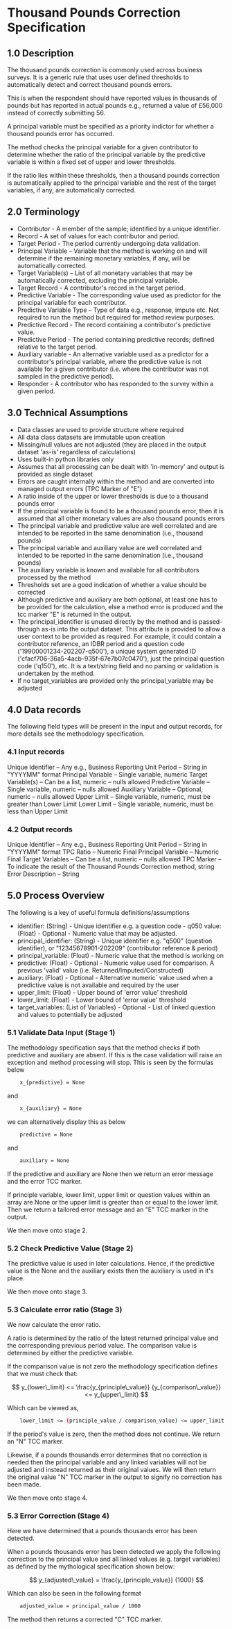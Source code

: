 # Thousand Pounds Correction Specification

## 1.0 Description

The thousand pounds correction is commonly used across business surveys.
It is a generic rule that uses user defined thresholds to automatically
detect and correct thousand pounds errors.

This is when the respondent should have reported values in thousands of
pounds but has reported in actual pounds e.g., returned a value of
£56,000 instead of correctly submitting 56.

A principal variable must be specified as a priority indictor for whether
a thousand pounds error has occurred.

The method checks the principal variable for a given contributor to
determine whether the ratio of the principal variable by the predictive
variable is within a fixed set of upper and lower thresholds.

If the ratio lies within these thresholds, then a thousand pounds
correction is automatically applied to the principal variable and the rest
of the target variables, if any, are automatically corrected.

## 2.0 Terminology

* Contributor - A member of the sample; identified by a unique identifier.
* Record - A set of values for each contributor and period.
* Target Period - The period currently undergoing data validation.
* Principal Variable – Variable that the method is working on and will
determine if the remaining monetary variables, if any, will be
automatically corrected.
* Target Variable(s) – List of all monetary variables that may be
automatically corrected, excluding the principal variable.
* Target Record - A contributor's record in the target period.
* Predictive Variable - The corresponding value used as predictor for the
principal variable for each contributor.
* Predictive Variable Type – Type of data e.g., response, impute etc. Not
required to run the method but required for method review purposes.
* Predictive Record - The record containing a contributor's predictive value.
* Predictive Period - The period containing predictive records; defined
relative to the target period.
* Auxiliary variable - An alternative variable used as a predictor for a
contributor's principal variable, where the predictive value is not available
for a given contributor (i.e. where the contributor was not sampled in the
predictive period).
* Responder - A contributor who has responded to the survey within a given
period.

## 3.0 Technical Assumptions

* Data classes are used to provide structure where required
* All data class datasets are immutable upon creation
* Missing/null values are not adjusted (they are placed in the output dataset
'as-is' regardless of calculations)
* Uses built-in python libraries only
* Assumes that all processing can be dealt with 'in-memory' and output is
provided as single dataset
* Errors are caught internally within the method and are converted into managed
output errors (TPC Marker of "E")
* A ratio inside of the upper or lower thresholds is due to a thousand
pounds error
* If the principal variable is found to be a thousand pounds error, then it is
assumed that all other monetary values are also thousand pounds errors
* The principal variable and predictive value are well correlated and are
intended to be reported in the same denomination (i.e., thousand pounds)
* The principal variable and auxiliary value are well correlated and intended
to be reported in the same denomination (i.e., thousand pounds)
* The auxiliary variable is known and available for all contributors processed
by the method
* Thresholds set are a good indication of whether a value should be corrected
* Although predictive and auxiliary are both optional, at least one has to be
provided for the calculation, else a method error is produced and the tcc
marker "E" is returned in the output.
* The principal_identifier is unused directly by the method and is passed-through
as-is into the output dataset. This attribute is provided to allow a user
context to be provided as required. For example, it could contain a contributor
reference, an IDBR period and a question code ('19900001234-202207-q500'), a
unique system generated ID ('cfacf706-36a5-4acb-935f-67e7b07c0470'), just the
principal question code ('q150'), etc. It is a text/string field and no parsing
or validation is undertaken by the method.
* If no target_variables are provided only the principal_variable may
be adjusted

## 4.0 Data records

The following field types will be present in the input and
output records, for more details see the methodology specification.

### 4.1 Input records

Unique Identifier – Any e.g., Business Reporting Unit
Period – String in "YYYYMM" format
Principal Variable – Single variable, numeric
Target Variable(s) – Can be a list, numeric – nulls allowed
Predictive Variable – Single variable, numeric – nulls allowed
Auxiliary Variable – Optional, numeric – nulls allowed
Upper Limit – Single variable, numeric, must be greater than Lower Limit
Lower Limit – Single variable, numeric, must be less than Upper Limit

### 4.2 Output records

Unique Identifier – Any e.g., Business Reporting Unit
Period – String in "YYYYMM" format
TPC Ratio – Numeric
Final Principal Variable – Numeric
Final Target Variables – Can be a list, numeric – nulls allowed
TPC Marker – To indicate the result of the Thousand Pounds Correction
method, string
Error Description – String

## 5.0 Process Overview

The following is a key of useful formula definitions/assumptions

* identifier: (String) - Unique identifier e.g. a question code - q050
value: (Float) - Optional - Numeric value that may be adjusted.
* principal_identifier: (String) - Unique identifier e.g. "q500"
(question identifier), or "12345678901-202209" (contributor reference & period)
* principal_variable: (Float) - Numeric value that the method is working on
* predictive: (Float) - Optional - Numeric value used for comparison.
A previous 'valid' value (i.e. Returned/Imputed/Constructed)
* auxiliary: (Float) - Optional - Alternative numeric` value used when
a predictive value is not available and required by the user
* upper_limit: (Float) - Upper bound of 'error value' threshold
* lower_limit: (Float) - Lower bound of 'error value' threshold
* target_variables: (List of Variables) - Optional - List of linked
question and values to potentially be adjusted

### 5.1 Validate Data Input (Stage 1)

The methodology specification says that the method checks if
both predictive and auxiliary are absent. If this is the case validation
will raise an exception
and method processing will stop. This is seen by the formulas below

```bash
    x_{predictive} = None
```

and

```bash
    x_{auxiliary} = None
```

we can alternatively display this as below

```bash
    predictive = None
```

and

```bash
    auxiliary = None
```

If the predictive and auxiliary are None then we return an error message
and the error TCC marker.

If principle variable, lower limit, upper limit or question values
within an array are None or the upper limit is greater than or equal to
the lower limit. Then we return a tailored error message and an "E" TCC
marker in the output.

We then move onto stage 2.

### 5.2 Check Predictive Value (Stage 2)

The predictive value is used in later calculations. Hence, if the
predictive value is the None and the auxiliary exists then the auxiliary
is used in it's place.

We then move onto stage 3.

### 5.3 Calculate error ratio (Stage 3)

We now calculate the error ratio.

A ratio is determined by the ratio of the latest returned principal value
and the corresponding previous period value. The comparison value is
determined by either the predictive variable.

If the comparison value is not zero the methodology specification defines
that we must check that:

$$ y_{lower\_limit} <= \frac{y_{principle\_value}}
{y_{comparison\_value}} <= y_{upper\_limit}
$$

Which can be viewed as,

```bash
    lower_limit <= (principle_value / comparison_value) <= upper_limit
```

If the period's value is zero, then the method does not continue.
We return an "N" TCC marker.

Likewise, if a pounds thousands error determines that no correction
is needed then the principal variable and any linked variables will
not be adjusted and instead returned as their original values.
We will then return the original value "N" TCC marker in the output
to signify no correction has been made.

We then move onto stage 4.

### 5.3 Error Correction (Stage 4)

Here we have determined that a pounds thousands error has been detected.

When a pounds thousands error has been detected we apply the following
correction to the principal value and all linked values (e.g. target variables)
as defined by the mythological specification shown below:

$$ y_{adjusted\_value} = \frac{y_{principle_value}}
{1000}
$$

Which can also be seen in the following format

```bash
    adjusted_value = principal_value / 1000
```

The method then returns a corrected "C" TCC marker.
